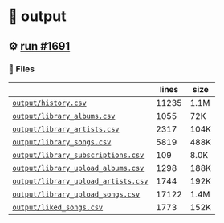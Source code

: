 # 📝  output 

## ⚙️ [run #1691](https://github.com/jwenerd/ytm-dl/actions/runs/9885836844)

### 📁 Files

|                                                                         |lines|size|
|-------------------------------------------------------------------------|-----|----|
|[`output/history.csv` ](output/history.csv)                              |11235|1.1M|
|[`output/library_albums.csv` ](output/library_albums.csv)                |1055 |72K |
|[`output/library_artists.csv` ](output/library_artists.csv)              |2317 |104K|
|[`output/library_songs.csv` ](output/library_songs.csv)                  |5819 |488K|
|[`output/library_subscriptions.csv` ](output/library_subscriptions.csv)  |109  |8.0K|
|[`output/library_upload_albums.csv` ](output/library_upload_albums.csv)  |1298 |188K|
|[`output/library_upload_artists.csv` ](output/library_upload_artists.csv)|1744 |192K|
|[`output/library_upload_songs.csv` ](output/library_upload_songs.csv)    |17122|1.4M|
|[`output/liked_songs.csv` ](output/liked_songs.csv)                      |1773 |152K|